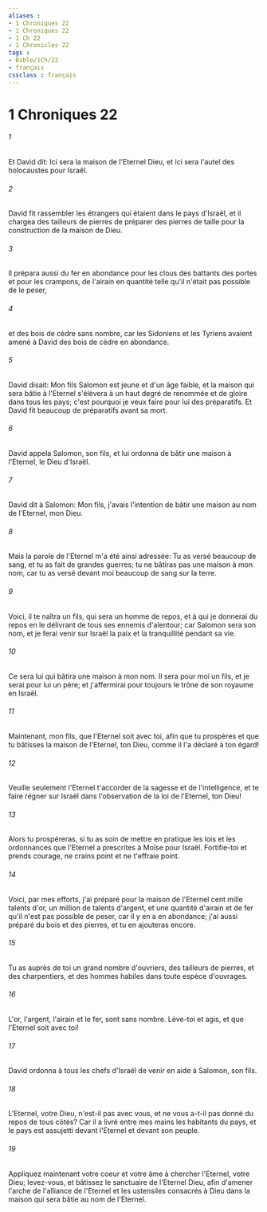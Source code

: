 ```yaml
---
aliases : 
- 1 Chroniques 22
- 1 Chroniques 22
- 1 Ch 22
- 1 Chronicles 22
tags : 
- Bible/1Ch/22
- français
cssclass : français
---
```


# 1 Chroniques 22

###### 1
Et David dit: Ici sera la maison de l'Eternel Dieu, et ici sera l'autel des holocaustes pour Israël.
###### 2
David fit rassembler les étrangers qui étaient dans le pays d'Israël, et il chargea des tailleurs de pierres de préparer des pierres de taille pour la construction de la maison de Dieu.
###### 3
Il prépara aussi du fer en abondance pour les clous des battants des portes et pour les crampons, de l'airain en quantité telle qu'il n'était pas possible de le peser,
###### 4
et des bois de cèdre sans nombre, car les Sidoniens et les Tyriens avaient amené à David des bois de cèdre en abondance.
###### 5
David disait: Mon fils Salomon est jeune et d'un âge faible, et la maison qui sera bâtie à l'Eternel s'élèvera à un haut degré de renommée et de gloire dans tous les pays; c'est pourquoi je veux faire pour lui des préparatifs. Et David fit beaucoup de préparatifs avant sa mort.
###### 6
David appela Salomon, son fils, et lui ordonna de bâtir une maison à l'Eternel, le Dieu d'Israël.
###### 7
David dit à Salomon: Mon fils, j'avais l'intention de bâtir une maison au nom de l'Eternel, mon Dieu.
###### 8
Mais la parole de l'Eternel m'a été ainsi adressée: Tu as versé beaucoup de sang, et tu as fait de grandes guerres; tu ne bâtiras pas une maison à mon nom, car tu as versé devant moi beaucoup de sang sur la terre.
###### 9
Voici, il te naîtra un fils, qui sera un homme de repos, et à qui je donnerai du repos en le délivrant de tous ses ennemis d'alentour; car Salomon sera son nom, et je ferai venir sur Israël la paix et la tranquillité pendant sa vie.
###### 10
Ce sera lui qui bâtira une maison à mon nom. Il sera pour moi un fils, et je serai pour lui un père; et j'affermirai pour toujours le trône de son royaume en Israël.
###### 11
Maintenant, mon fils, que l'Eternel soit avec toi, afin que tu prospères et que tu bâtisses la maison de l'Eternel, ton Dieu, comme il l'a déclaré à ton égard!
###### 12
Veuille seulement l'Eternel t'accorder de la sagesse et de l'intelligence, et te faire régner sur Israël dans l'observation de la loi de l'Eternel, ton Dieu!
###### 13
Alors tu prospéreras, si tu as soin de mettre en pratique les lois et les ordonnances que l'Eternel a prescrites à Moïse pour Israël. Fortifie-toi et prends courage, ne crains point et ne t'effraie point.
###### 14
Voici, par mes efforts, j'ai préparé pour la maison de l'Eternel cent mille talents d'or, un million de talents d'argent, et une quantité d'airain et de fer qu'il n'est pas possible de peser, car il y en a en abondance; j'ai aussi préparé du bois et des pierres, et tu en ajouteras encore.
###### 15
Tu as auprès de toi un grand nombre d'ouvriers, des tailleurs de pierres, et des charpentiers, et des hommes habiles dans toute espèce d'ouvrages.
###### 16
L'or, l'argent, l'airain et le fer, sont sans nombre. Lève-toi et agis, et que l'Eternel soit avec toi!
###### 17
David ordonna à tous les chefs d'Israël de venir en aide à Salomon, son fils.
###### 18
L'Eternel, votre Dieu, n'est-il pas avec vous, et ne vous a-t-il pas donné du repos de tous côtés? Car il a livré entre mes mains les habitants du pays, et le pays est assujetti devant l'Eternel et devant son peuple.
###### 19
Appliquez maintenant votre coeur et votre âme à chercher l'Eternel, votre Dieu; levez-vous, et bâtissez le sanctuaire de l'Eternel Dieu, afin d'amener l'arche de l'alliance de l'Eternel et les ustensiles consacrés à Dieu dans la maison qui sera bâtie au nom de l'Eternel.
